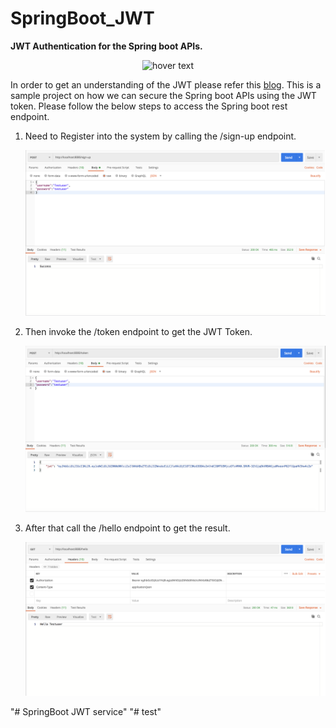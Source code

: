 # SpringBoot_JWT

<b>JWT Authentication for the Spring boot APIs.</b>


<p align="center">
<img src="https://miro.medium.com/max/502/1*Vc4AQeMNmlr6ZHiLvMPH9w.png" width="350" title="hover text">
</p>

In order to get an understanding of the JWT please refer this <a href="https://medium.com/@senthuranmanoharan/understanding-jwt-9b804e686bd7">blog</a>. This is a sample project on how we can
secure the Spring boot APIs using the JWT token. Please follow the below steps to access the Spring boot rest endpoint.

1. Need to Register into the system by calling the /sign-up endpoint.
   <p align="center">
   <img src="src/main/resources/static/Image1.png" >
   </p>

2. Then invoke the /token endpoint to get the JWT Token.
   <p align="center">
   <img src="src/main/resources/static/Image2.png" >
   </p>


3. After that call the /hello endpoint to get the result.
   <p align="center">
   <img src="src/main/resources/static/Image3.png" >
   </p>
"# SpringBoot JWT service" 
"# test" 
